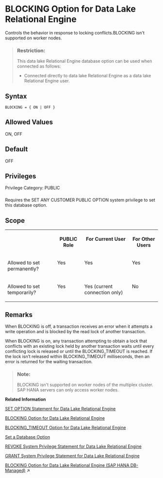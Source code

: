 <!-- loioa62e391684f21015b33ae00f1e29d81a -->

# BLOCKING Option for Data Lake Relational Engine

Controls the behavior in response to locking conflicts.BLOCKING isn't supported on worker nodes.



> ### Restriction:  
> This data lake Relational Engine database option can be used when connected as follows:
> 
> -   Connected directly to data lake Relational Engine as a data lake Relational Engine user.



<a name="loioa62e391684f21015b33ae00f1e29d81a__blocking_section1"/>

## Syntax

```
BLOCKING = { ON | OFF }
```



<a name="loioa62e391684f21015b33ae00f1e29d81a__section_mzg_b4y_brb"/>

## Allowed Values

ON, OFF



<a name="loioa62e391684f21015b33ae00f1e29d81a__blocking_default1"/>

## Default

OFF



<a name="loioa62e391684f21015b33ae00f1e29d81a__blocking_priv1"/>

## Privileges

Privilege Category: PUBLIC



### 

Requires the SET ANY CUSTOMER PUBLIC OPTION system privilege to set this database option.



<a name="loioa62e391684f21015b33ae00f1e29d81a__blocking_scope1"/>

## Scope


<table>
<tr>
<th valign="top">

 



</th>
<th valign="top">

PUBLIC Role



</th>
<th valign="top">

For Current User



</th>
<th valign="top">

For Other Users



</th>
</tr>
<tr>
<td valign="top">

Allowed to set permanently?



</td>
<td valign="top">

Yes



</td>
<td valign="top">

Yes



</td>
<td valign="top">

Yes



</td>
</tr>
<tr>
<td valign="top">

Allowed to set temporarily?



</td>
<td valign="top">

Yes



</td>
<td valign="top">

Yes \(current connection only\)



</td>
<td valign="top">

No



</td>
</tr>
</table>



<a name="loioa62e391684f21015b33ae00f1e29d81a__blocking_remarks1"/>

## Remarks

When BLOCKING is off, a transaction receives an error when it attempts a write operation and is blocked by the read lock of another transaction.

When BLOCKING is on, any transaction attempting to obtain a lock that conflicts with an existing lock held by another transaction waits until every conflicting lock is released or until the BLOCKING\_TIMEOUT is reached. If the lock isn’t released within BLOCKING\_TIMEOUT milliseconds, then an error is returned for the waiting transaction.

> ### Note:  
> BLOCKING isn't supported on worker nodes of the multiplex cluster. SAP HANA servers can only access worker nodes.

**Related Information**  


[SET OPTION Statement for Data Lake Relational Engine](../080-sql-statements/set-option-statement-for-data-lake-relational-engine-a625da7.md "Changes options that affect the behavior of the database and its compatibility with Transact-SQL. Setting the value of an option can change the behavior for all users or an individual user, in either a temporary or permanent scope.")

[BLOCKING Option for Data Lake Relational Engine](blocking-option-for-data-lake-relational-engine-a62e391.md "Controls the behavior in response to locking conflicts. BLOCKING isn't supported on worker nodes.")

[BLOCKING\_TIMEOUT Option for Data Lake Relational Engine](blocking-timeout-option-for-data-lake-relational-engine-a31619c.md "Controls the length of time a transaction waits to obtain a lock. BLOCKING_TIMEOUT is only supported when connectd directly to the co-ordinator.")

[Set a Database Option](set-a-database-option-0dcb893.md "You set options with the SET OPTION statement.")

[REVOKE System Privilege Statement for Data Lake Relational Engine](../080-sql-statements/revoke-system-privilege-statement-for-data-lake-relational-engine-a3eadda.md "Removes specific system privileges from specific users and the right to administer the privilege.")

[GRANT System Privilege Statement for Data Lake Relational Engine](../080-sql-statements/grant-system-privilege-statement-for-data-lake-relational-engine-a3dfcb0.md "Grants specific system privileges to users or roles, with or without administrative rights.")

[BLOCKING Option for Data Lake Relational Engine (SAP HANA DB-Managed)](https://help.sap.com/viewer/a898e08b84f21015969fa437e89860c8/2023_1_QRC/en-US/c5646d5b730a431dacb60c07624d25db.html "Controls the behavior in response to locking conflicts. BLOCKING isn&apos;t supported on worker nodes.") :arrow_upper_right:

